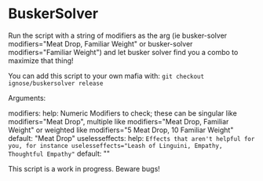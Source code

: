 # BuskerSolver

Run the script with a string of modifiers as the arg (ie busker-solver modifiers="Meat Drop, Familiar Weight" or busker-solver modifiers="Familiar Weight") and let busker solver find you a combo to maximize that thing!

You can add this script to your own mafia with:
`git checkout ignose/buskersolver release`

Arguments:

modifiers:
    help: Numeric Modifiers to check; these can be singular like modifiers="Meat Drop", multiple like modifiers="Meat Drop, Familiar Weight" or weighted like modifiers="5 Meat Drop, 10 Familiar Weight"
    default: "Meat Drop"
uselesseffects:
    help: `Effects that aren't helpful for you, for instance uselesseffects="Leash of Linguini, Empathy, Thoughtful Empathy"`
    default: ""

This script is a work in progress. Beware bugs!
